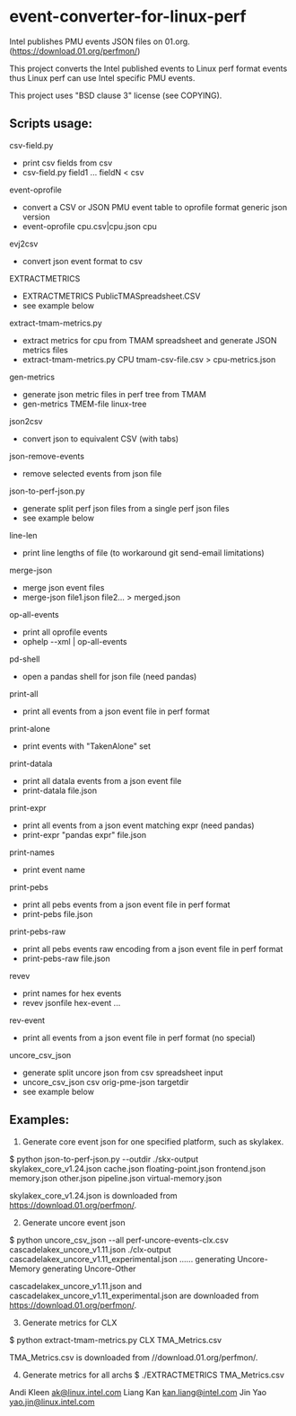 # event-converter-for-linux-perf

Intel publishes PMU events JSON files on 01.org.
(https://download.01.org/perfmon/)

This project converts the Intel published events to Linux perf format
events thus Linux perf can use Intel specific PMU events.

This project uses "BSD clause 3" license (see COPYING).

Scripts usage:
--------------
csv-field.py
  - print csv fields from csv
  - csv-field.py field1 ... fieldN < csv

event-oprofile
  - convert a CSV or JSON PMU event table to oprofile format generic json version
  - event-oprofile cpu.csv|cpu.json cpu

evj2csv
  - convert json event format to csv

EXTRACTMETRICS
  - EXTRACTMETRICS PublicTMASpreadsheet.CSV
  - see example below

extract-tmam-metrics.py
  - extract metrics for cpu from TMAM spreadsheet and generate JSON metrics files
  - extract-tmam-metrics.py CPU tmam-csv-file.csv > cpu-metrics.json

gen-metrics
  - generate json metric files in perf tree from TMAM
  - gen-metrics TMEM-file linux-tree

json2csv
  - convert json to equivalent CSV (with tabs)

json-remove-events
  - remove selected events from json file

json-to-perf-json.py
  - generate split perf json files from a single perf json files
  - see example below

line-len
  - print line lengths of file (to workaround git send-email limitations)

merge-json
  - merge json event files
  - merge-json file1.json file2... > merged.json

op-all-events
  - print all oprofile events
  - ophelp --xml | op-all-events

pd-shell
  - open a pandas shell for json file (need pandas)

print-all
  - print all events from a json event file in perf format

print-alone
  - print events with "TakenAlone" set

print-datala
  - print all datala events from a json event file
  - print-datala file.json

print-expr
  - print all events from a json event matching expr (need pandas)
  - print-expr "pandas expr" file.json

print-names
  - print event name

print-pebs
  - print all pebs events from a json event file in perf format
  - print-pebs file.json

print-pebs-raw
  - print all pebs events raw encoding from a json event file in perf format
  - print-pebs-raw file.json

revev
  - print names for hex events
  - revev jsonfile hex-event ...

rev-event
  - print all events from a json event file in perf format (no special)

uncore_csv_json
  - generate split uncore json from csv spreadsheet input
  - uncore_csv_json csv orig-pme-json targetdir
  - see example below

Examples:
---------
1. Generate core event json for one specified platform, such as skylakex.

$ python json-to-perf-json.py --outdir ./skx-output skylakex_core_v1.24.json
cache.json
floating-point.json
frontend.json
memory.json
other.json
pipeline.json
virtual-memory.json

skylakex_core_v1.24.json is downloaded from https://download.01.org/perfmon/.

2. Generate uncore event json

$ python uncore_csv_json --all perf-uncore-events-clx.csv cascadelakex_uncore_v1.11.json ./clx-output cascadelakex_uncore_v1.11_experimental.json
......
generating Uncore-Memory
generating Uncore-Other

cascadelakex_uncore_v1.11.json and cascadelakex_uncore_v1.11_experimental.json
are downloaded from https://download.01.org/perfmon/.

3. Generate metrics for CLX

$ python extract-tmam-metrics.py CLX TMA_Metrics.csv

TMA_Metrics.csv is downloaded from //download.01.org/perfmon/.

4. Generate metrics for all archs
$ ./EXTRACTMETRICS TMA_Metrics.csv

Andi Kleen <ak@linux.intel.com>
Liang Kan <kan.liang@intel.com>
Jin Yao <yao.jin@linux.intel.com>
